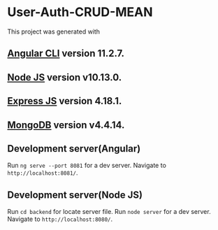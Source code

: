 # User-Auth-CRUD-MEAN

This project was generated with 

## [Angular CLI](https://github.com/angular/angular-cli) version 11.2.7.
## [Node JS](https://github.com/nodejs) version v10.13.0.
## [Express JS](https://github.com/expressjs) version 4.18.1.
## [MongoDB](https://github.com/mongodb) version v4.4.14.


## Development server(Angular)

Run `ng serve --port 8081` for a dev server. Navigate to `http://localhost:8081/`.

## Development server(Node JS)

Run `cd backend` for locate server file.
Run `node server` for a dev server. Navigate to `http://localhost:8080/`.

